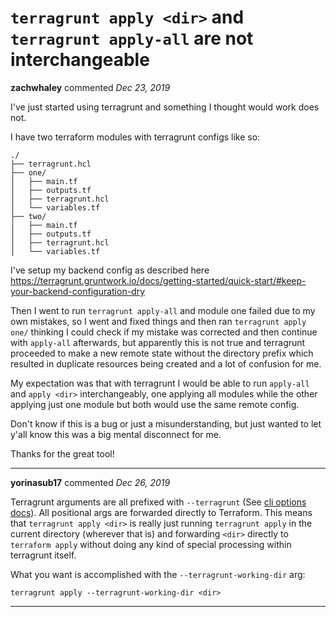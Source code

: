 # `terragrunt apply <dir>` and `terragrunt apply-all` are not interchangeable

**zachwhaley** commented *Dec 23, 2019*

I've just started using terragrunt and something I thought would work does not.

I have two terraform modules with terragrunt configs like so:
```
./
├── terragrunt.hcl
├── one/
│   ├── main.tf
│   ├── outputs.tf
│   ├── terragrunt.hcl
│   └── variables.tf
├── two/
│   ├── main.tf
│   ├── outputs.tf
│   ├── terragrunt.hcl
│   └── variables.tf
```
I've setup my backend config as described here https://terragrunt.gruntwork.io/docs/getting-started/quick-start/#keep-your-backend-configuration-dry

Then I went to run `terragrunt apply-all` and module one failed due to my own mistakes, so I went and fixed things and then ran `terragrunt apply one/` thinking I could check if my mistake was corrected and then continue with `apply-all` afterwards, but apparently this is not true and terragrunt proceeded to make a new remote state without the directory prefix which resulted in duplicate resources being created and a lot of confusion for me.

My expectation was that with terragrunt I would be able to run `apply-all` and `apply <dir>` interchangeably, one applying all modules while the other applying just one module but both would use the same remote config.

Don't know if this is a bug or just a misunderstanding, but just wanted to let y'all know this was a big mental disconnect for me.

Thanks for the great tool!
<br />
***


**yorinasub17** commented *Dec 26, 2019*

Terragrunt arguments are all prefixed with `--terragrunt` (See [cli options docs](https://terragrunt.gruntwork.io/docs/getting-started/cli-options/)). All positional args are forwarded directly to Terraform. This means that `terragrunt apply <dir>` is really just running `terragrunt apply` in the current directory (wherever that is) and forwarding `<dir>` directly to `terraform apply` without doing any kind of special processing within terragrunt itself.

What you want is accomplished with the `--terragrunt-working-dir` arg:

```
terragrunt apply --terragrunt-working-dir <dir>
```
***

